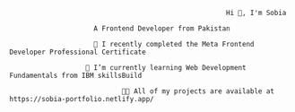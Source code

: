                                           




                                                          Hi 👋, I'm Sobia  
                                               
						 A Frontend Developer from Pakistan

	                     🎉 I recently completed the Meta Frontend Developer Professional Certificate

		               🌱 I’m currently learning Web Development Fundamentals from IBM skillsBuild

                                👨‍💻 All of my projects are available at https://sobia-portfolio.netlify.app/
